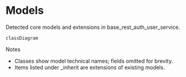 # Models

Detected core models and extensions in base_rest_auth_user_service.

```mermaid
classDiagram
```

Notes
- Classes show model technical names; fields omitted for brevity.
- Items listed under _inherit are extensions of existing models.
